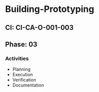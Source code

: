 # Building-Prototyping

## CI: CI-CA-O-001-003
## Phase: 03

### Activities
- Planning
- Execution
- Verification
- Documentation
